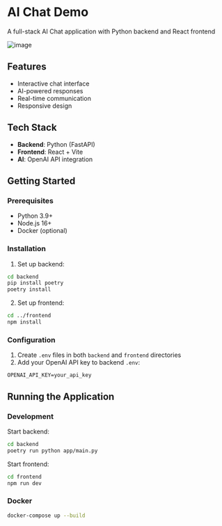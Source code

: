 # AI Chat Demo

A full-stack AI Chat application with Python backend and React frontend


![image](https://github.com/user-attachments/assets/b016c4df-74c2-4d54-b7f7-5c562cdd7f58)


## Features

- Interactive chat interface
- AI-powered responses
- Real-time communication
- Responsive design

## Tech Stack

- **Backend**: Python (FastAPI)
- **Frontend**: React + Vite
- **AI**: OpenAI API integration

## Getting Started

### Prerequisites

- Python 3.9+
- Node.js 16+
- Docker (optional)

### Installation

1. Set up backend:

```bash
cd backend
pip install poetry
poetry install
```

2. Set up frontend:

```bash
cd ../frontend
npm install
```

### Configuration

1. Create `.env` files in both `backend` and `frontend` directories
2. Add your OpenAI API key to backend `.env`:

```
OPENAI_API_KEY=your_api_key
```

## Running the Application

### Development

Start backend:

```bash
cd backend
poetry run python app/main.py
```

Start frontend:

```bash
cd frontend
npm run dev
```

### Docker

```bash
docker-compose up --build
```
